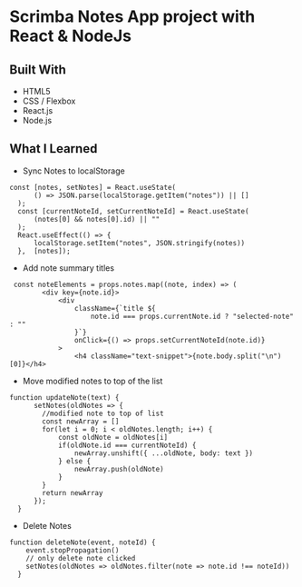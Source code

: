 # Scrimba Notes App project with React & NodeJs

## Built With
- HTML5
- CSS / Flexbox
- React.js
- Node.js

## What I Learned
- Sync Notes to localStorage 
```
const [notes, setNotes] = React.useState(
      () => JSON.parse(localStorage.getItem("notes")) || []
  );
  const [currentNoteId, setCurrentNoteId] = React.useState(
      (notes[0] && notes[0].id) || ""
  );
  React.useEffect(() => {
      localStorage.setItem("notes", JSON.stringify(notes))
  },  [notes]);
```
- Add note summary titles
```
 const noteElements = props.notes.map((note, index) => (
        <div key={note.id}>
            <div
                className={`title ${
                    note.id === props.currentNote.id ? "selected-note" : ""
                }`}
                onClick={() => props.setCurrentNoteId(note.id)}
            > 
                <h4 className="text-snippet">{note.body.split("\n")[0]}</h4>
```
- Move modified notes to top of the list  
```
function updateNote(text) {
      setNotes(oldNotes => {
        //modified note to top of list
        const newArray = []
        for(let i = 0; i < oldNotes.length; i++) {
            const oldNote = oldNotes[i]
            if(oldNote.id === currentNoteId) {
                newArray.unshift({ ...oldNote, body: text })
            } else {
                newArray.push(oldNote)
            }
        }
        return newArray
      });
  }
```
- Delete Notes
```
function deleteNote(event, noteId) {
    event.stopPropagation()
    // only delete note clicked
    setNotes(oldNotes => oldNotes.filter(note => note.id !== noteId))
  }
```

